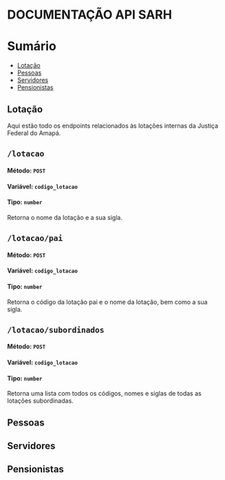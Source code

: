# DOCUMENTAÇÃO API SARH 

# Sumário

* [Lotação](https://github.com/gabrielfelipedy/sarh-api/blob/dev/docs/INDEX.md#lotação)
* [Pessoas](https://github.com/gabrielfelipedy/sarh-api/blob/dev/docs/INDEX.md#pessoas)
* [Servidores](https://github.com/gabrielfelipedy/sarh-api/blob/dev/docs/INDEX.md#servidores)
* [Pensionistas](https://github.com/gabrielfelipedy/sarh-api/blob/dev/docs/INDEX.md#pensionistas)




## Lotação

Aqui estão todo os endpoints relacionados às lotações internas da Justiça Federal do Amapá.

## ``/lotacao``

#### Método: ``POST``
#### Variável: ``codigo_lotacao``
#### Tipo: ``number``

Retorna o nome da lotação e a sua sigla.

## ``/lotacao/pai``

#### Método: ``POST``
#### Variável: ``codigo_lotacao``
#### Tipo: ``number``

Retorna o código da lotação pai e o nome da lotação, bem como a sua sigla.

## ``/lotacao/subordinados``

#### Método: ``POST``
#### Variável: ``codigo_lotacao``
#### Tipo: ``number``

Retorna uma lista com todos os códigos, nomes e siglas de todas as lotações subordinadas.

## Pessoas
## Servidores
## Pensionistas
